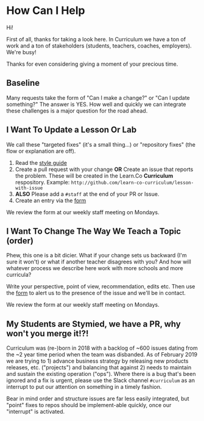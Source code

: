 # How Can I Help

Hi!

First of all, thanks for taking a look here. In Curriculum we have a ton of
work and a ton of stakeholders (students, teachers, coaches, employers). We're
busy!

Thanks for even considering giving a moment of your precious time.

## Baseline

Many requests take the form of "Can I make a change?" or "Can I update
something?" The answer is YES. How well and quickly we can integrate these
challenges is a major question for the road ahead.

## I Want To Update a Lesson Or Lab

We call these "targeted fixes" (it's a small thing...) or "repository fixes"
(the flow or explanation are off).

1. Read the [style guide](./style_guide.md)
1. Create a pull request with your change **OR** Create an issue that reports the problem. These will be created in the Learn.Co **Curriculum** respository. Example: `http://github.com/learn-co-curriculum/lesson-with-issue`
1. **ALSO** Please add a `#staff` at the end of your PR or Issue.
1. Create an entry via the [form][]

We review the form at our weekly staff meeting on Mondays.

## I Want To Change The Way We Teach a Topic (order)

Phew, this one is a bit dicier. What if your change sets us backward (I'm sure
it won't) or what if another teacher disagrees with you? And how will whatever
process we describe here work with more schools and more curricula?

Write your perspective, point of view, recommendation, edits etc. Then use
the [form][] to alert us to the presence of the issue and we'll be in contact.

We review the form at our weekly staff meeting on Mondays.

## My Students are Stymied, we have a PR, why won't you merge it!?!

Curriculum was (re-)born in 2018 with a backlog of ~600 issues dating from the
~2 year time period when the team was disbanded. As of February 2019 we are
trying to 1) advance business strategy by releasing new products releases, etc.
("projects") and balancing that against 2) needs to maintain and sustain the
existing operation ("ops"). Where there is a bug that's been ignored and a fix
is urgent, please use the Slack channel `#curriculum` as an interrupt to put our
attention on something in a timely fashion.

Bear in mind order and structure issues are far less easily integrated, but
"point" fixes to repos should be implement-able quickly, once our "interrupt"
is activated.

[form]: https://docs.google.com/forms/d/e/1FAIpQLScRHNWEycL_dup5uX7IKrae6YGKARdG0ZekF80bJqT75GfGDg/viewform?usp=sf_link
